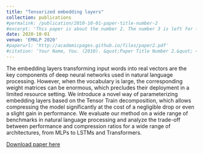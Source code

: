 ```yaml
---
title: "Tensorized embedding layers"
collection: publications
#permalink: /publication/2010-10-01-paper-title-number-2
#excerpt: 'This paper is about the number 2. The number 3 is left for future work.'
date: 2020-10-01
venue: 'EMNLP 2020'
#paperurl: 'http://academicpages.github.io/files/paper2.pdf'
#citation: 'Your Name, You. (2010). &quot;Paper Title Number 2.&quot; <i>Journal 1</i>. 1(2).'
---
```


The embedding layers transforming input words into real vectors are the key components of deep neural networks used in natural language processing. However, when the vocabulary is large, the corresponding weight matrices can be enormous, which precludes their deployment in a limited resource setting. We introduce a novel way of parameterizing embedding layers based on the Tensor Train decomposition, which allows compressing the model significantly at the cost of a negligible drop or even a slight gain in performance. We evaluate our method on a wide range of benchmarks in natural language processing and analyze the trade-off between performance and compression ratios for a wide range of architectures, from MLPs to LSTMs and Transformers.

[Download paper here](https://aclanthology.org/2020.findings-emnlp.436/)


<!-- Recommended citation: Your Name, You. (2010). "Paper Title Number 2." <i>Journal 1</i>. 1(2). -->